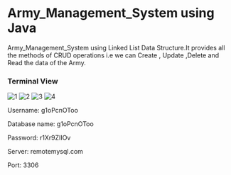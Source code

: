 
# Army_Management_System using Java
Army_Management_System using Linked List Data Structure.It provides all the methods of CRUD operations i.e
we can Create , Update ,Delete and Read the data of the Army.

### Terminal View 
![1](https://user-images.githubusercontent.com/64894768/114367336-f8b75c80-9b99-11eb-9370-81a3062813e4.jpeg)
![2](https://user-images.githubusercontent.com/64894768/114367368-ffde6a80-9b99-11eb-8705-5d28d17f820c.jpeg)
![3](https://user-images.githubusercontent.com/64894768/114367385-0240c480-9b9a-11eb-89d1-a4fb1cb25fc9.jpeg)
![4](https://user-images.githubusercontent.com/64894768/114367393-053bb500-9b9a-11eb-9a8e-c2d57be98456.jpeg)


Username: g1oPcnOToo

Database name: g1oPcnOToo

Password: r1Xr9ZIIOv

Server: remotemysql.com

Port: 3306